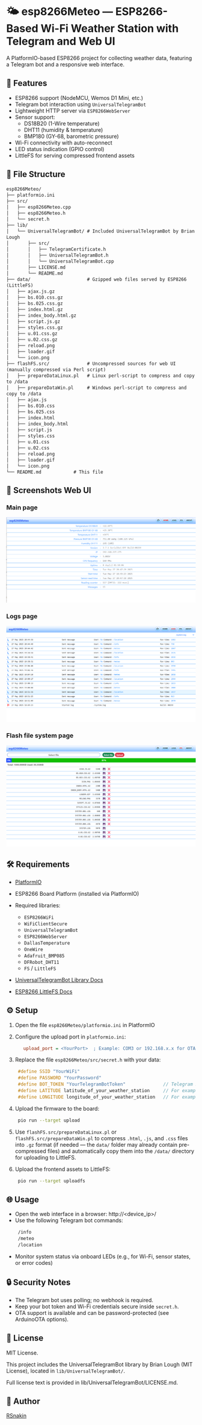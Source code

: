# 🌤️ esp8266Meteo — ESP8266-Based Wi-Fi Weather Station with Telegram and Web UI

A PlatformIO-based ESP8266 project for collecting weather data, featuring a Telegram bot and a responsive web interface.

## 🚀 Features

- ESP8266 support (NodeMCU, Wemos D1 Mini, etc.)
- Telegram bot interaction using `UniversalTelegramBot`
- Lightweight HTTP server via `ESP8266WebServer`
- Sensor support:
  - DS18B20 (1-Wire temperature)
  - DHT11 (humidity & temperature)
  - BMP180 (GY-68, barometric pressure)
- Wi-Fi connectivity with auto-reconnect
- LED status indication (GPIO control)
- LittleFS for serving compressed frontend assets

## 📁 File Structure

```
esp8266Meteo/
├── platformio.ini
├── src/
│   ├── esp8266Meteo.cpp
│   ├── esp8266Meteo.h
│   └── secret.h
├── lib/
│   └── UniversalTelegramBot/ # Included UniversalTelegramBot by Brian Lough
│       ├── src/
│       │   ├── TelegramCertificate.h
│       │   ├── UniversalTelegramBot.h
│       │   └── UniversalTelegramBot.cpp
│       ├── LICENSE.md
│       └── README.md
├── data/                     # Gzipped web files served by ESP8266 (LittleFS)
│   ├── ajax.js.gz
│   ├── bs.010.css.gz
│   ├── bs.025.css.gz
│   ├── index.html.gz
│   ├── index_body.html.gz
│   ├── script.js.gz
│   ├── styles.css.gz
│   ├── u.01.css.gz
│   ├── u.02.css.gz
│   ├── reload.png
│   ├── loader.gif
│   └── icon.png
├── flashFS.src/              # Uncompressed sources for web UI (manually compressed via Perl script)
│   ├── prepareDataLinux.pl   # Linux perl-script to compress and copy to /data
│   ├── prepareDataWin.pl     # Windows perl-script to compress and copy to /data
│   ├── ajax.js
│   ├── bs.010.css
│   ├── bs.025.css
│   ├── index.html
│   ├── index_body.html
│   ├── script.js
│   ├── styles.css
│   ├── u.01.css
│   ├── u.02.css
│   ├── reload.png
│   ├── loader.gif
│   └── icon.png
└── README.md            # This file
```

## 📸 Screenshots Web UI

### Main page
![Main page](screenshots/204815.png)

### Logs page
![Logs page](screenshots/205015.png)

### Flash file system page
![Logs page](screenshots/205135.png)

## 🛠 Requirements

- [PlatformIO](https://platformio.org/)
- ESP8266 Board Platform (installed via PlatformIO)
- Required libraries:
  - `ESP8266WiFi`
  - `WiFiClientSecure`
  - `UniversalTelegramBot`
  - `ESP8266WebServer`
  - `DallasTemperature`
  - `OneWire`
  - `Adafruit_BMP085`
  - `DFRobot_DHT11`
  - `FS` / `LittleFS`

- [UniversalTelegramBot Library Docs](https://github.com/witnessmenow/Universal-Arduino-Telegram-Bot)
- [ESP8266 LittleFS Docs](https://arduino-esp8266.readthedocs.io/en/latest/filesystem.html)


## ⚙️ Setup

1. Open the file `esp8266Meteo/platformio.ini` in PlatformIO
2. Configure the upload port in `platformio.ini`:
   ```ini
      upload_port = <YourPort>  ; Example: COM3 or 192.168.x.x for OTA
   ```
3. Replace the file `esp8266Meteo/src/secret.h` with your data:
   ```cpp
    #define SSID "YourWiFi"
    #define PASSWORD "YourPassword"
    #define BOT_TOKEN "YourTelegramBotToken"              // Telegram BOT Token (Get from Botfather)
    #define LATITUDE latitude_of_your_weather_station     // For example 51.500833
    #define LONGITUDE longitude_of_your_weather_station   // For example -0.124444
   ```
4. Upload the firmware to the board:
   ```bash
    pio run --target upload
   ```
5. Use `flashFS.src/prepareDataLinux.pl` or `flashFS.src/prepareDataWin.pl`
to compress `.html`, `.js`, and `.css` files into `.gz` format (if needed — the `data/`
folder may already contain pre-compressed files) and automatically copy them into the `/data/`
directory for uploading to LittleFS.

6. Upload the frontend assets to LittleFS:
   ```bash
    pio run --target uploadfs
   ```

## 🌐 Usage

- Open the web interface in a browser: http://<device_ip>/
- Use the following Telegram bot commands:
   ```bash
    /info
    /meteo
    /location
   ```
- Monitor system status via onboard LEDs (e.g., for Wi-Fi, sensor states, or error codes)

## 🔒 Security Notes

- The Telegram bot uses polling; no webhook is required.
- Keep your bot token and Wi-Fi credentials secure inside `secret.h`.
- OTA support is available and can be password-protected (see ArduinoOTA options).

## 📄 License

MIT License.

This project includes the UniversalTelegramBot library by Brian Lough (MIT License),
located in `lib/UniversalTelegramBot/`.

Full license text is provided in lib/UniversalTelegramBot/LICENSE.md.

## 👤 Author

[RSnakin](https://github.com/rsnakin)
